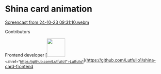 # Shina card animation



[Screencast from 24-10-23 09:31:10.webm](https://github.com/bek-shoyatbekov/shina-card-frontend-/assets/92543629/72e781d7-0d70-4019-8e4a-97c316f46736)


Contributors

Frontend developer [<img src="https://github.com/Lutfullo1.png" width="60px;"/><br /><sub><ahref="https://github.com/Lutfullo1">Lutfullo1</a></sub>](https://github.com/Lutfullo1/shina-card-frontend


